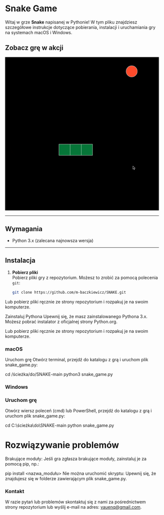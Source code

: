 # Snake Game

Witaj w grze **Snake** napisanej w Pythonie! W tym pliku znajdziesz szczegółowe instrukcje dotyczące pobierania, instalacji i uruchamiania gry na systemach macOS i Windows.

## Zobacz grę w akcji

![Snake Game](snake_game.gif)

---

## Wymagania

- Python 3.x (zalecana najnowsza wersja)

---

## Instalacja

1. **Pobierz pliki**  
   Pobierz pliki gry z repozytorium. Możesz to zrobić za pomocą polecenia `git`:
   ```sh
   git clone https://github.com/m-baczkiewicz/SNAKE.git

Lub pobierz pliki ręcznie ze strony repozytorium i rozpakuj je na swoim komputerze.

Zainstaluj Pythona
Upewnij się, że masz zainstalowanego Pythona 3.x. Możesz pobrać instalator z oficjalnej strony Python.org.


Lub pobierz pliki ręcznie ze strony repozytorium i rozpakuj je na swoim komputerze.

### macOS

Uruchom grę
Otwórz terminal, przejdź do katalogu z grą i uruchom plik snake_game.py:

cd /ścieżka/do/SNAKE-main python3 snake_game.py

### Windows

### Uruchom grę
Otwórz wiersz poleceń (cmd) lub PowerShell, przejdź do katalogu z grą i uruchom plik snake_game.py:

cd C:\ścieżka\do\SNAKE-main python snake_game.py

# Rozwiązywanie problemów
Brakujące moduły: Jeśli gra zgłasza brakujące moduły, zainstaluj je za pomocą pip, np.:

pip install <nazwa_modułu>
Nie można uruchomić skryptu: Upewnij się, że znajdujesz się w folderze zawierającym plik snake_game.py.

### Kontakt
W razie pytań lub problemów skontaktuj się z nami za pośrednictwem strony repozytorium lub wyślij e-mail na adres: vauenq@gmail.com.

